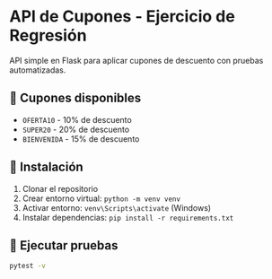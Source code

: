 # API de Cupones - Ejercicio de Regresión

API simple en Flask para aplicar cupones de descuento con pruebas automatizadas.

## 🎯 Cupones disponibles
- `OFERTA10` - 10% de descuento
- `SUPER20` - 20% de descuento  
- `BIENVENIDA` - 15% de descuento

## 🚀 Instalación
1. Clonar el repositorio
2. Crear entorno virtual: `python -m venv venv`
3. Activar entorno: `venv\Scripts\activate` (Windows)
4. Instalar dependencias: `pip install -r requirements.txt`

## 🧪 Ejecutar pruebas
```bash
pytest -v